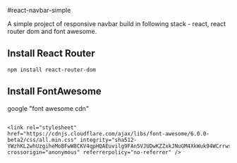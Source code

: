 #react-navbar-simple

A simple project of responsive navbar build in following stack - react, react router dom and font awesome.

## Install React Router

```
npm install react-router-dom
```

## Install FontAwesome

google "font awesome cdn"

```

<link rel="stylesheet" href="https://cdnjs.cloudflare.com/ajax/libs/font-awesome/6.0.0-beta2/css/all.min.css" integrity="sha512-YWzhKL2whUzgiheMoBFwW8CKV4qpHQAEuvilg9FAn5VJUDwKZZxkJNuGM4XkWuk94WCrrwslk8yWNGmY1EduTA==" crossorigin="anonymous" referrerpolicy="no-referrer" />
```
